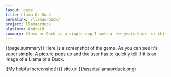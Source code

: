 ```yaml
---
layout: page
title: Llama Or Duck
permalink: /llamaorduck/
project: llamaorduck
platform: Android
summary: Llama or Duck is a simple app I made a few years back for children using Nook tablets. A llama or a duck pops up on the screen and players have to quickly classify the image. The faster users can classify the images, the more their score is inncreased.
---
```


{{page.summary}} 
Here is a screenshot of the game. As you can see it's super simple. A picture pops up and the user has to quickly tell if it is an image of a Llama or a Duck.

![My helpful screenshot]({{ site.url }}/assets/llamaorduck.png)

